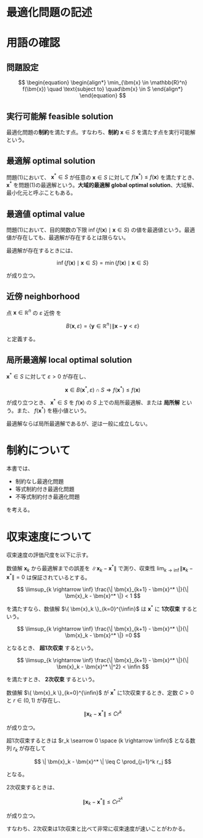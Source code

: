 <script type="text/x-mathjax-config">MathJax.Hub.Config({tex2jax:{inlineMath:[['\$','\$'],['\\(','\\)']],processEscapes:true},CommonHTML: {matchFontHeight:false}});</script>
<script type="text/javascript" async src="https://cdnjs.cloudflare.com/ajax/libs/mathjax/2.7.1/MathJax.js?config=TeX-MML-AM_CHTML"></script>

# 最適化問題の記述

# 用語の確認

## 問題設定

$$
\begin{equation}
\begin{align*}
\min_{\bm{x} \in \mathbb{R}^n} f(\bm{x})  \quad \text{subject to} \quad\bm{x} \in S
\end{align*}
\end{equation}
$$

## 実行可能解 feasible solution

最適化問題の**制約**を満たす点。すなわち、**制約** $\bm{x} \in S$ を満たす点を実行可能解という。

## 最適解 optimal solution

問題(1)において、 $\bm{x}^* \in S$ が任意の $\bm{x} \in S$ に対して $f(\bm{x}^*) \leq f(\bm{x})$ を満たすとき、 $\bm{x}^*$ を問題(1)の最適解という。**大域的最適解 global optimal solution**、大域解、最小化元と呼ぶこともある。

## 最適値 optimal value

問題(1)において、目的関数の下限 $\inf \left\{ f(\bm{x}) \mid \bm{x} \in S  \right\}$ の値を最適値という。最適値が存在しても、最適解が存在するとは限らない。

最適解が存在するときには、

$$
\inf \left\{ f(\bm{x}) \mid \bm{x} \in S  \right\} = \min \left\{ f(\bm{x}) \mid \bm{x} \in S \right\}
$$

が成り立つ。

## 近傍 neighborhood

点 $\bm{x} \in \mathbb{R}^n$ の $\varepsilon$ 近傍 を

$$
\begin{equation}
B(\bm{x}, \varepsilon) = \left\{ \bm{y} \in \mathbb{R}^n \mid \| \bm{x} - \bm{y} < \varepsilon \right\}
\end{equation}
$$

と定義する。

## 局所最適解 local optimal solution

$\bm{x}^* \in S$ に対して $\varepsilon > 0$ が存在し、

$$
\bm{x} \in B(\bm{x}^*, \varepsilon) \cap S \Rightarrow f(\bm{x}^*) \leq f(\bm{x})
$$

が成り立つとき、 $\bm{x}^* \in S$ を $f(\bm{x})$ の $S$ 上での局所最適解、または **局所解** という。また、 $f(\bm{x}^*)$ を極小値という。

最適解ならば局所最適解であるが、逆は一般に成立しない。

# 制約について

本書では、

- 制約なし最適化問題
- 等式制約付き最適化問題
- 不等式制約付き最適化問題

を考える。

# 収束速度について

収束速度の評価尺度を以下に示す。

数値解 $\bm{x}_k$ から最適解までの誤差を $\| \bm{x}_k - \bm{x}^* \|$ で測り、収束性 $\lim_{k \rightarrow \inf} \| \bm{x}_k - \bm{x}^* \| = 0$ は保証されているとする。

$$
\limsup_{k \rightarrow \inf} \frac{\| \bm{x}_{k+1} - \bm{x}^* \|}{\| \bm{x}_k - \bm{x}^* \|} < 1
$$

を満たすなら、数値解 $\{ \bm{x}_k \}_{k=0}^{\infin}$ は $\bm{x}^*$ に **1次収束** するという。

$$
\limsup_{k \rightarrow \inf} \frac{\| \bm{x}_{k+1} - \bm{x}^* \|}{\| \bm{x}_k - \bm{x}^* \|} =0
$$

となるとき、 **超1次収束** するという。

$$
\limsup_{k \rightarrow \inf} \frac{\| \bm{x}_{k+1} - \bm{x}^* \|}{\| \bm{x}_k - \bm{x}^* \|^2} < \infin
$$

を満たすとき、 **2次収束** するという。

数値解 $\{ \bm{x}_k \}_{k=0}^{\infin}$ が $\bm{x}^*$ に1次収束するとき、定数 $C > 0$ と $r \in (0,1)$ が存在し、

$$
\| \bm{x}_k - \bm{x}^* \| \leq Cr^k
$$

が成り立つ。

超1次収束するときは $r_k \searrow 0 \space (k \rightarrow \infin)$ となる数列 $r_k$ が存在して

$$
\| \bm{x}_k - \bm{x}^* \| \leq C \prod_{j=1}^k r_j
$$

となる。

2次収束するときは、

$$
\| \bm{x}_k - \bm{x}^* \| \leq Cr^{2^k}
$$

が成り立つ。

すなわち、2次収束は1次収束と比べて非常に収束速度が速いことがわかる。